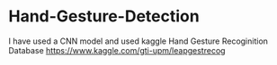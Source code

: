 # Hand-Gesture-Detection
I have used a CNN model and used kaggle Hand Gesture Recoginition Database
https://www.kaggle.com/gti-upm/leapgestrecog
